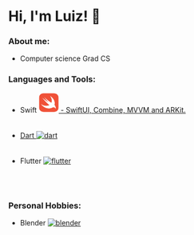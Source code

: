 <h1 align="left">Hi, I'm Luiz! 👋</h1>


<h3 align="left">About me:</h3>

- Computer science Grad CS

<h3 align="left">Languages and Tools:</h3>

<ul>
  <li> 
  Swift
<a href="https://developer.apple.com/swift/" target="_blank" rel="noreferrer"> <img src="https://raw.githubusercontent.com/devicons/devicon/master/icons/swift/swift-original.svg" alt="swift" width="40" height="40"/> 
- SwiftUI, Combine, MVVM and ARKit.
 </li>
    <br> </br>
 <li> 
  Dart 
<a href="https://dart.dev" target="_blank" rel="noreferrer"> <img src="https://www.vectorlogo.zone/logos/dartlang/dartlang-icon.svg" alt="dart" width="40" height="40"/> </a> 
 </li> 
   <br> </br>
 <li> 
  Flutter
<a href="https://flutter.dev" target="_blank" rel="noreferrer"> <img src="https://www.vectorlogo.zone/logos/flutterio/flutterio-icon.svg" alt="flutter" width="40" height="40"/></a>
 </li>
</ul>


<br> </br>

<h3 align="left">Personal Hobbies:</h3>
<ul>
  <li> 
Blender
 <a href="https://www.blender.org/" target="_blank" rel="noreferrer"> <img src="https://download.blender.org/branding/community/blender_community_badge_white.svg" alt="blender" width="60" height="60"/> 
 </li>
</ul>

</a> 

 






